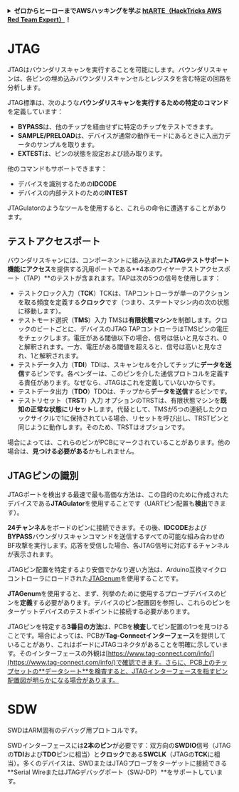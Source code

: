 <details>

<summary><strong>ゼロからヒーローまでAWSハッキングを学ぶ</strong> <a href="https://training.hacktricks.xyz/courses/arte"><strong>htARTE（HackTricks AWS Red Team Expert）</strong></a><strong>！</strong></summary>

HackTricksをサポートする他の方法：

* **HackTricksで企業を宣伝したい**または**HackTricksをPDFでダウンロードしたい**場合は、[**SUBSCRIPTION PLANS**](https://github.com/sponsors/carlospolop)をチェックしてください！
* [**公式PEASS＆HackTricksグッズ**](https://peass.creator-spring.com)を入手する
* [**The PEASS Family**](https://opensea.io/collection/the-peass-family)を発見し、独占的な[**NFTs**](https://opensea.io/collection/the-peass-family)のコレクションを見る
* **💬 [**Discordグループ**](https://discord.gg/hRep4RUj7f)に参加するか、[**telegramグループ**](https://t.me/peass)に参加するか、**Twitter** 🐦 [**@carlospolopm**](https://twitter.com/hacktricks_live)をフォローする。
* **ハッキングトリックを共有するためにPRを提出して** [**HackTricks**](https://github.com/carlospolop/hacktricks) と [**HackTricks Cloud**](https://github.com/carlospolop/hacktricks-cloud) のGitHubリポジトリに。

</details>


#

# JTAG

JTAGはバウンダリスキャンを実行することを可能にします。バウンダリスキャンは、各ピンの埋め込みバウンダリスキャンセルとレジスタを含む特定の回路を分析します。

JTAG標準は、次のような**バウンダリスキャンを実行するための特定のコマンド**を定義しています：

* **BYPASS**は、他のチップを経由せずに特定のチップをテストできます。
* **SAMPLE/PRELOAD**は、デバイスが通常の動作モードにあるときに入出力データのサンプルを取ります。
* **EXTEST**は、ピンの状態を設定および読み取ります。

他のコマンドもサポートできます：

* デバイスを識別するための**IDCODE**
* デバイスの内部テストのための**INTEST**

JTAGulatorのようなツールを使用すると、これらの命令に遭遇することがあります。

## テストアクセスポート

バウンダリスキャンには、コンポーネントに組み込まれた**JTAGテストサポート機能にアクセス**を提供する汎用ポートである**4本のワイヤーテストアクセスポート（TAP）**のテストが含まれます。TAPは次の5つの信号を使用します：

* テストクロック入力（**TCK**）TCKは、TAPコントローラが単一のアクションを取る頻度を定義する**クロック**です（つまり、ステートマシン内の次の状態に移動します）。
* テストモード選択（**TMS**）入力 TMSは**有限状態マシン**を制御します。クロックのビートごとに、デバイスのJTAG TAPコントローラはTMSピンの電圧をチェックします。電圧がある閾値以下の場合、信号は低いと見なされ、0と解釈されます。一方、電圧がある閾値を超えると、信号は高いと見なされ、1と解釈されます。
* テストデータ入力（**TDI**）TDIは、スキャンセルを介してチップに**データを送信**するピンです。各ベンダーは、このピンを介した通信プロトコルを定義する責任があります。なぜなら、JTAGはこれを定義していないからです。
* テストデータ出力（**TDO**）TDOは、チップから**データを送信**するピンです。
* テストリセット（**TRST**）入力 オプションのTRSTは、有限状態マシンを**既知の正常な状態にリセット**します。代替として、TMSが5つの連続したクロックサイクルで1に保持されている場合、リセットを呼び出し、TRSTピンと同じように動作します。そのため、TRSTはオプションです。

場合によっては、これらのピンがPCBにマークされていることがあります。他の場合は、**見つける必要がある**かもしれません。

## JTAGピンの識別

JTAGポートを検出する最速で最も高価な方法は、この目的のために作成されたデバイスである**JTAGulator**を使用することです（UARTピン配置も**検出**できます）。

**24チャンネル**をボードのピンに接続できます。その後、**IDCODE**および**BYPASS**バウンダリスキャンコマンドを送信するすべての可能な組み合わせのBF攻撃を実行します。応答を受信した場合、各JTAG信号に対応するチャンネルが表示されます。

JTAGピン配置を特定するより安価でかなり遅い方法は、Arduino互換マイクロコントローラにロードされた[JTAGenum](https://github.com/cyphunk/JTAGenum/)を使用することです。

**JTAGenum**を使用すると、まず、列挙のために使用するプローブデバイスのピンを**定義**する必要があります。デバイスのピン配置図を参照し、これらのピンをターゲットデバイスのテストポイントに接続する必要があります。

JTAGピンを特定する**3番目の方法**は、PCBを**検査**してピン配置の1つを見つけることです。場合によっては、PCBが**Tag-Connectインターフェース**を提供していることがあり、これはボードにJTAGコネクタがあることを明確に示しています。そのインターフェースの外観は[https://www.tag-connect.com/info/](https://www.tag-connect.com/info/)で確認できます。さらに、PCB上のチップセットの**データシート**を検査すると、JTAGインターフェースを指すピン配置図が明らかになる場合があります。

# SDW

SWDはARM固有のデバッグ用プロトコルです。

SWDインターフェースには**2本のピン**が必要です：双方向の**SWDIO**信号（JTAGの**TDI**および**TDO**ピンに相当）と**クロック**である**SWCLK**（JTAGの**TCK**に相当）。多くのデバイスは、SWDまたはJTAGプローブをターゲットに接続できる**Serial WireまたはJTAGデバッグポート（SWJ-DP）**をサポートしています。
